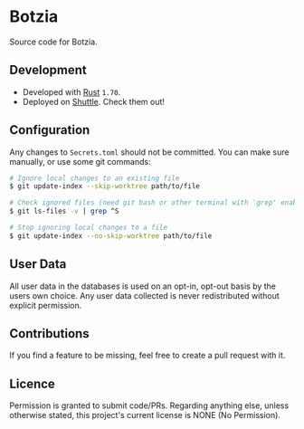 # Botzia

Source code for Botzia.

## Development

- Developed with [Rust](https://www.rust-lang.org/) `1.70`.
- Deployed on [Shuttle](https://www.shuttle.rs). Check them out!

## Configuration

Any changes to `Secrets.toml` should not be committed.
You can make sure manually, or use some git commands:

```bash
# Ignore local changes to an existing file
$ git update-index --skip-worktree path/to/file

# Check ignored files (need git bash or other terminal with 'grep' enabled)
$ git ls-files -v | grep ^S

# Stop ignoring local changes to a file
$ git update-index --no-skip-worktree path/to/file
```

## User Data

All user data in the databases is used on an opt-in, opt-out basis by the users own choice. Any user data collected is never redistributed without explicit permission.

## Contributions

If you find a feature to be missing, feel free to create a pull request with it.

## Licence

Permission is granted to submit code/PRs. Regarding anything else, unless otherwise stated, this project's current license is NONE (No Permission).